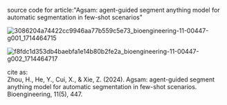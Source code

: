 source code for article:"Agsam: agent-guided segment anything model for automatic segmentation in few-shot scenarios"    

![3086204a74422cc9946aa77b559c5e73_bioengineering-11-00447-g001_1714464715](https://github.com/user-attachments/assets/f8d69edb-c21a-4d1d-ab8f-1bbe11a53a61)

![f8fdc1d353db4baebfa1e14b80b2fe2a_bioengineering-11-00447-g002_1714464717](https://github.com/user-attachments/assets/bd668a5e-9fff-44f9-a248-30ce52282ac8)

    

cite as:    
Zhou, H., He, Y., Cui, X., & Xie, Z. (2024). Agsam: agent-guided segment anything model for automatic segmentation in few-shot scenarios. Bioengineering, 11(5), 447.
